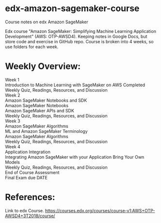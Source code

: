 # edx-amazon-sagemaker-course
Course notes on edx Amazon SageMaker<br />

Edx course "Amazon SageMaker: Simplifying Machine Learning Application Development" (AWS: OTP-AWSD4). Keeping notes in Google Docs, but store code and exercise in GitHub repo. Course is broken into 4 weeks, so use folders for each week.
<br />
# Weekly Overview:
Week 1<br />
Introduction to Machine Learning with SageMaker on AWS Completed<br />
Weekly Quiz, Readings, Resources, and Discussion<br />
Week 2<br />
Amazon SageMaker Notebooks and SDK<br />
Amazon SageMaker Notebooks<br />
Amazon SageMaker APIs and SDK<br />
Weekly Quiz, Readings, Resources, and Discussion<br />
Week 3<br />
Amazon SageMaker Algorithms<br />
ML and Amazon SageMaker Terminology<br />
Amazon SageMaker Algorithms<br />
Weekly Quiz, Readings, Resources, and Discussion<br />
Week 4<br />
Application Integration<br />
Integrating Amazon SageMaker with your Application
Bring Your Own Models<br />
Weekly Quiz, Readings, Resources, and Discussion<br />
End of Course Assessment<br />
Final Exam due DATE<br />
# References:
Link to edx Course. https://courses.edx.org/courses/course-v1:AWS+OTP-AWSD4+3T2018/course/
